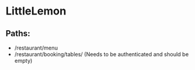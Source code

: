 # LittleLemon

## Paths:
 - /restaurant/menu
 - /restaurant/booking/tables/ (Needs to be authenticated and should be empty)
